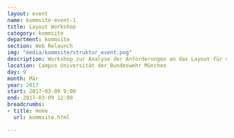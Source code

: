 ```yaml
---
layout: event
name: kommsite-event-1
title: Layout Workshop
category: kommsite
department: kommsite
section: Web Relaunch
img: "media/kommsite/struktur_event.png"
description: Workshop zur Analyse der Anforderungen an das Layout für das Gesamterscheinungsbild und die einzelnen Module 
location: Campus Universität der Bundeswehr München
day: 9
month: Mär
year: 2017
start: 2017-03-09 9:00
end: 2017-03-09 12:00
breadcrumbs:
- title: Home
  url: kommsite.html

---
```

